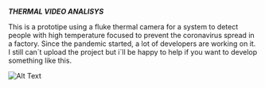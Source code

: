 **_THERMAL VIDEO ANALISYS_** 

This is a prototipe using a fluke thermal camera for a system to detect people with high temperature focused to prevent the coronavirus spread in a factory.
Since the pandemic started, a lot of developers are working on it. I still can´t upload the project but i´ll be happy to help if you want to develop something like this.



![Alt Text](https://github.com/chelynx/Thermal-Video-COVID_project/blob/master/2020-03-26%2011-58-28.gif)
